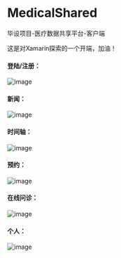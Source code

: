 # MedicalShared

毕设项目-医疗数据共享平台-客户端

这是对Xamarin探索的一个开端，加油！

#### 登陆/注册：

![image](https://github.com/Memoyu/MedicalShared/blob/master/Images/登陆.png)

#### 新闻：

![image](https://github.com/Memoyu/MedicalShared/blob/master/Images/新闻.png)

#### 时间轴：

![image](https://github.com/Memoyu/MedicalShared/blob/master/Images/时间轴.png)

#### 预约：

![image](https://github.com/Memoyu/MedicalShared/blob/master/Images/预约.png)

#### 在线问诊：

![image](https://github.com/Memoyu/MedicalShared/blob/master/Images/一码通与在线在问诊记录.png)

####  个人：

![image](https://github.com/Memoyu/MedicalShared/blob/master/Images/个人.png)




